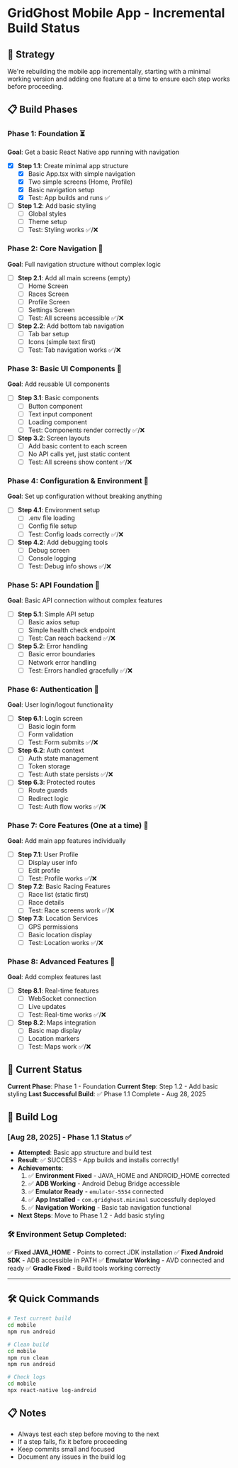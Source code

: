 # GridGhost Mobile App - Incremental Build Status

## 🎯 Strategy
We're rebuilding the mobile app incrementally, starting with a minimal working version and adding one feature at a time to ensure each step works before proceeding.

## 📋 Build Phases

### Phase 1: Foundation ⏳
**Goal**: Get a basic React Native app running with navigation

- [x] **Step 1.1**: Create minimal app structure
  - [x] Basic App.tsx with simple navigation
  - [x] Two simple screens (Home, Profile)
  - [x] Basic navigation setup
  - [x] Test: App builds and runs ✅

- [ ] **Step 1.2**: Add basic styling
  - [ ] Global styles
  - [ ] Theme setup
  - [ ] Test: Styling works ✅/❌

### Phase 2: Core Navigation 🚧
**Goal**: Full navigation structure without complex logic

- [ ] **Step 2.1**: Add all main screens (empty)
  - [ ] Home Screen
  - [ ] Races Screen  
  - [ ] Profile Screen
  - [ ] Settings Screen
  - [ ] Test: All screens accessible ✅/❌

- [ ] **Step 2.2**: Add bottom tab navigation
  - [ ] Tab bar setup
  - [ ] Icons (simple text first)
  - [ ] Test: Tab navigation works ✅/❌

### Phase 3: Basic UI Components 🚧
**Goal**: Add reusable UI components

- [ ] **Step 3.1**: Basic components
  - [ ] Button component
  - [ ] Text input component
  - [ ] Loading component
  - [ ] Test: Components render correctly ✅/❌

- [ ] **Step 3.2**: Screen layouts
  - [ ] Add basic content to each screen
  - [ ] No API calls yet, just static content
  - [ ] Test: All screens show content ✅/❌

### Phase 4: Configuration & Environment 🚧
**Goal**: Set up configuration without breaking anything

- [ ] **Step 4.1**: Environment setup
  - [ ] .env file loading
  - [ ] Config file setup
  - [ ] Test: Config loads correctly ✅/❌

- [ ] **Step 4.2**: Add debugging tools
  - [ ] Debug screen
  - [ ] Console logging
  - [ ] Test: Debug info shows ✅/❌

### Phase 5: API Foundation 🚧
**Goal**: Basic API connection without complex features

- [ ] **Step 5.1**: Simple API setup
  - [ ] Basic axios setup
  - [ ] Simple health check endpoint
  - [ ] Test: Can reach backend ✅/❌

- [ ] **Step 5.2**: Error handling
  - [ ] Basic error boundaries
  - [ ] Network error handling
  - [ ] Test: Errors handled gracefully ✅/❌

### Phase 6: Authentication 🚧
**Goal**: User login/logout functionality

- [ ] **Step 6.1**: Login screen
  - [ ] Basic login form
  - [ ] Form validation
  - [ ] Test: Form submits ✅/❌

- [ ] **Step 6.2**: Auth context
  - [ ] Auth state management
  - [ ] Token storage
  - [ ] Test: Auth state persists ✅/❌

- [ ] **Step 6.3**: Protected routes
  - [ ] Route guards
  - [ ] Redirect logic
  - [ ] Test: Auth flow works ✅/❌

### Phase 7: Core Features (One at a time) 🚧
**Goal**: Add main app features individually

- [ ] **Step 7.1**: User Profile
  - [ ] Display user info
  - [ ] Edit profile
  - [ ] Test: Profile works ✅/❌

- [ ] **Step 7.2**: Basic Racing Features
  - [ ] Race list (static first)
  - [ ] Race details
  - [ ] Test: Race screens work ✅/❌

- [ ] **Step 7.3**: Location Services
  - [ ] GPS permissions
  - [ ] Basic location display
  - [ ] Test: Location works ✅/❌

### Phase 8: Advanced Features 🚧
**Goal**: Add complex features last

- [ ] **Step 8.1**: Real-time features
  - [ ] WebSocket connection
  - [ ] Live updates
  - [ ] Test: Real-time works ✅/❌

- [ ] **Step 8.2**: Maps integration
  - [ ] Basic map display
  - [ ] Location markers
  - [ ] Test: Maps work ✅/❌

## 🔄 Current Status

**Current Phase**: Phase 1 - Foundation
**Current Step**: Step 1.2 - Add basic styling
**Last Successful Build**: ✅ Phase 1.1 Complete - Aug 28, 2025

## 📝 Build Log

### [Aug 28, 2025] - Phase 1.1 Status ✅
- **Attempted**: Basic app structure and build test
- **Result**: ✅ SUCCESS - App builds and installs correctly!
- **Achievements**: 
  1. ✅ **Environment Fixed** - JAVA_HOME and ANDROID_HOME corrected
  2. ✅ **ADB Working** - Android Debug Bridge accessible
  3. ✅ **Emulator Ready** - `emulator-5554` connected
  4. ✅ **App Installed** - `com.gridghost.minimal` successfully deployed
  5. ✅ **Navigation Working** - Basic tab navigation functional
- **Next Steps**: Move to Phase 1.2 - Add basic styling

### 🛠️ Environment Setup Completed:
✅ **Fixed JAVA_HOME** - Points to correct JDK installation
✅ **Fixed Android SDK** - ADB accessible in PATH
✅ **Emulator Working** - AVD connected and ready
✅ **Gradle Fixed** - Build tools working correctly

---

## 🛠️ Quick Commands

```bash
# Test current build
cd mobile
npm run android

# Clean build
cd mobile
npm run clean
npm run android

# Check logs
cd mobile
npx react-native log-android
```

## 📋 Notes
- Always test each step before moving to the next
- If a step fails, fix it before proceeding
- Keep commits small and focused
- Document any issues in the build log